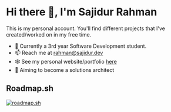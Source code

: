 # Hi there 👋, I'm Sajidur Rahman

This is my personal account. You'll find different projects that I've created/worked on in my free time.

- 🌱 Currently a 3rd year Software Development student.
- 📫 Reach me at <a href="mailto:rahman@sajidur.dev">rahman@sajidur.dev</a>
- 🕸️ See my personal website/portfolio [here](https://www.sajidur.dev)
- 🚀 Aiming to become a solutions architect

## Roadmap.sh

[![roadmap.sh](https://roadmap.sh/card/wide/66fc2de08f6c1220bbc95a11?variant=light)](https://roadmap.sh)
